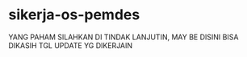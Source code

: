 # sikerja-os-pemdes

YANG PAHAM SILAHKAN DI TINDAK LANJUTIN, MAY BE DISINI BISA DIKASIH TGL UPDATE YG DIKERJAIN
